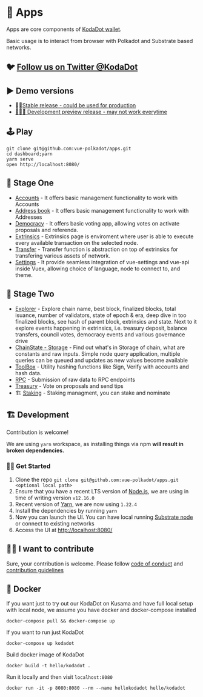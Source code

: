 # 📱 Apps

Apps are core components of [KodaDot wallet](https://twitter.com/KodaDot).

Basic usage is to interact from browser with Polkadot and Substrate based networks.

## 🐦 [Follow us on Twitter @KodaDot](https://twitter.com/KodaDot)

## ▶️ Demo versions
* 👩‍✈️[Stable release - could be used for production](https://kodadot.netlify.app/)
* [🚧👷‍♀️ Development preview release - may not work everytime](https://dev-kodadot.netlify.app/)

## 🕹 Play

```shell
git clone git@github.com:vue-polkadot/apps.git
cd dashboard;yarn
yarn serve
open http://localhost:8080/
```

## 🏦 Stage One
* [Accounts](https://kodadot.netlify.app/#/accounts) - It offers basic management functionality to work with Accounts
* [Address book](https://kodadot.netlify.app/#/addressbook) - It offers basic management functionality to work with Addresses
* [Democracy](https://kodadot.netlify.app/#/democracy) - It offers basic voting app, allowing votes on activate proposals and referenda.
* [Extrinsics](https://kodadot.netlify.app/#/extrinsics) - Extrinsics page is enviroment where user is able to execute every available transaction on the selected node.
* [Transfer](https://kodadot.netlify.app/#/transfer) - Transfer function is abstraction on top of extrinsics for transfering various assets of network.
* [Settings](https://kodadot.netlify.app/#/settings) - It provide seamless integration of vue-settings and vue-api inside Vuex, allowing choice of language, node to connect to, and theme.

## 🏯 Stage Two
* [Explorer](https://kodadot.netlify.app/#/explorer) - Explore chain name, best block, finalized blocks, total isuance, number of validators, state of epoch & era, deep dive in too finalized blocks, see hash of parent block, extrinsics and state. Next to it explore events happening in extrinsics, i.e. treasury deposit, balance transfers, council votes, democracy events and various governance drive
* [ChainState - Storage](https://kodadot.netlify.app/#/chainstate) - Find out what's in Storage of chain, what are constants and raw inputs. Simple node query application, multiple queries can be queued and updates as new values become available
* [ToolBox](https://kodadot.netlify.app/#/toolbox) - Utility hashing functions like Sign, Verify with accounts and hash data. 
* [RPC](https://kodadot.netlify.app/#/rpc) - Submission of raw data to RPC endpoints
* [Treasury](https://kodadot.netlify.app/#/treasury) - Vote on proposals and send tips 
* 🏗 [Staking](https://kodadot.netlify.app/#/staking) - Staking managment, you can stake and nominate

## 🏗 Development

Contribution is welcome!

We are using `yarn` workspace, as installing things via npm **will result in broken dependencies.**

### 👷‍♀️ Get Started

1. Clone the repo `git clone git@github.com:vue-polkadot/apps.git <optional local path>`
2. Ensure that you have a recent LTS version of [Node.js](https://nodejs.org/en/), we are using in time of writing version `v12.16.0`
3. Recent version of [Yarn](https://yarnpkg.com/docs/install), we are now using `1.22.4`
4. Install the dependencies by running `yarn`
5. Now you can launch the UI. You can have local running [Substrate node](https://substrate.dev/docs/en/tutorials/start-a-private-network-with-substrate) or connect to existing networks
6. Access the UI at [http://localhost:8080/](http://localhost:8080/)

## 🙋‍♀️ I want to contribute

Sure, your contribution is welcome. Please follow [code of conduct](CODE_OF_CONDUCT.md) and [contribution guidelines](CONTRIBUTING.md)


## 🐳 Docker
If you want just to try out our KodaDot on Kusama and have full local setup with local node, we assume you have docker and docker-compose installed

```
docker-compose pull && docker-compose up
```

If you want to run just KodaDot
```
docker-compose up kodadot
```

Build docker image of KodaDot
```
docker build -t hello/kodadot .
```

Run it locally and then visit `localhost:8080`
```
docker run -it -p 8080:8080 --rm --name hellokodadot hello/kodadot
```